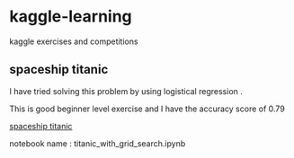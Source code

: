 # kaggle-learning
kaggle exercises and competitions

## spaceship titanic 

I have tried solving this problem by using logistical regression .

This is good beginner level exercise and I have the accuracy score of 0.79

[spaceship titanic](https://www.kaggle.com/c/spaceship-titanic) 

notebook name : titanic_with_grid_search.ipynb
